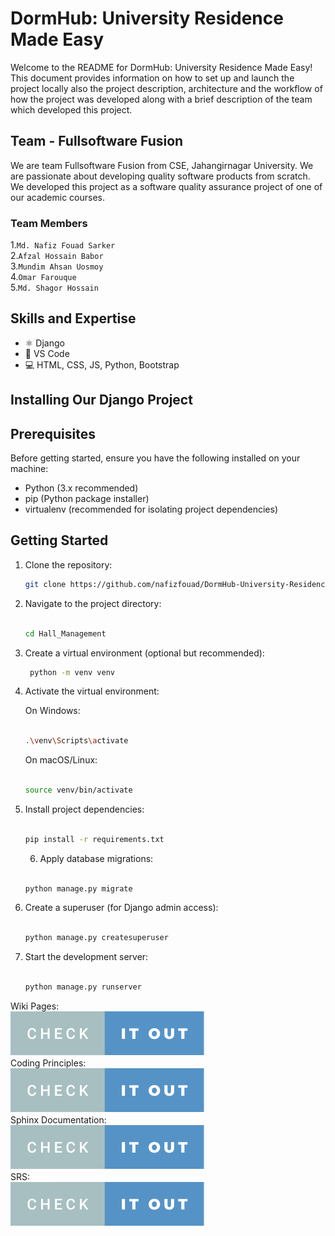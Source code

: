 # DormHub: University Residence Made Easy

Welcome to the README for DormHub: University Residence Made Easy! This document provides information on how to set up and launch the project locally also the project description, architecture and the workflow of how the project was developed along with a brief description of the team which developed this project.

## Team - Fullsoftware Fusion
We are team Fullsoftware Fusion from CSE, Jahangirnagar University. We are passionate about developing quality software products from scratch. We developed this project as a software quality assurance project of one of our academic courses.

### Team Members
1.`Md. Nafiz Fouad Sarker` \
2.`Afzal Hossain Babor` \
3.`Mundim Ahsan Uosmoy` \
4.`Omar Farouque` \
5.`Md. Shagor Hossain`

## Skills and Expertise
* ⚛ Django
* 📱 VS Code
* 💻 HTML, CSS, JS, Python, Bootstrap

Installing Our Django Project
-----------------------------
## Prerequisites

Before getting started, ensure you have the following installed on your machine:

- Python (3.x recommended)
- pip (Python package installer)
- virtualenv (recommended for isolating project dependencies)

## Getting Started

1. Clone the repository:

   ```bash
   git clone https://github.com/nafizfouad/DormHub-University-Residence-Made-Easy.git

2. Navigate to the project directory:

    ```bash

   cd Hall_Management

3. Create a virtual environment (optional but recommended):

    ```bash
     python -m venv venv
    ```

4. Activate the virtual environment:

    On Windows:

    ```bash

    .\venv\Scripts\activate
    ```

    On macOS/Linux:

    ```bash

    source venv/bin/activate
    ```

5. Install project dependencies:

    ```bash

    pip install -r requirements.txt
    ```
    6. Apply database migrations:

    ```bash

    python manage.py migrate
    ```

7. Create a superuser (for Django admin access):

   ```bash

   python manage.py createsuperuser
   ```

8. Start the development server:

   ```bash

   python manage.py runserver
   ```
<!--
# Project Description

## Overview

Th.

## Features

### Authentication

The app incorporates robust authentication to secure user accounts and ensure a personalized experience. 
There are two types of users who will be using this system:
- Restaurant Owners
- Employees
![Login Page](https://github.com/nafizfouad/MenuMinglee/blob/main/Screenshot/Login%20Page.jpg)
  
![Signup Page](https://github.com/nafizfouad/MenuMinglee/blob/main/Screenshot/Signup%20Page.jpg)

### Restaurant Management

- **Creating Restaurant:** Administrators/restaurant owners can create new restaurants to participate in the lunch voting process.
  ![Creating Restaurant](https://github.com/nafizfouad/MenuMinglee/blob/main/Screenshot/Creating%20Restaurant.jpg)
- **Uploading Menu:** Restaurants can upload their menus, showcasing the variety of dishes they offer.

![Uploading Menu](https://github.com/nafizfouad/MenuMinglee/blob/main/Screenshot/Updating%20Menu.jpg)


### Employee Management

- **Creating Employee:** New employees can be added to the system, allowing them to participate in the voting process.
 ![Creating Employee Account](https://github.com/nafizfouad/MenuMinglee/blob/main/Screenshot/Authentication%20Successful.jpg)


### Voting Process

- **Getting Current Day Menu:** Users can view the menus of participating restaurants for the current day.
![Available Restaurants](https://github.com/nafizfouad/MenuMinglee/blob/main/Screenshot/Available%20restaurants%20with%20menu.jpg)

   ![Getting Menu](https://github.com/nafizfouad/MenuMinglee/blob/main/Screenshot/Menu.jpg)
   
- **Voting for Restaurant Menu:** Employees can cast their votes for their preferred dishes and contribute to the decision-making process.

  ![Voting Process](https://github.com/nafizfouad/MenuMinglee/blob/main/Screenshot/Voting%20Process.jpg)


### Results and Restrictions

- **Getting Results:** The app displays the results of the voting process, revealing the winning restaurant and menu for the day.
- **Anti-Repetition Rule:** To maintain variety, the winner restaurant is restricted from winning for three consecutive working days.
 
![Vote Results](https://github.com/nafizfouad/MenuMinglee/blob/main/Screenshot/Vote%20Count%20of%20a%20particular%20day.jpg)

### Logout

For security and user management, the app includes a logout feature to end user sessions.

## Implementation

The MenuMinglee Web App is implemented using the Django web framework, providing a scalable and maintainable solution. The app features a clean and intuitive interface, making it easy for both administrators and employees to navigate and participate in the lunch voting process.


-->

Wiki Pages:<br>
[![Wiki Pages](https://github.com/JU-CSE-27/swe-wiki/blob/master/resources/check-it-out.svg)](https://github.com/JU-CSE-27/swe-wiki/wiki)
<br>
Coding Principles:<br>
[![Wiki Pages](https://github.com/JU-CSE-27/swe-wiki/blob/master/resources/check-it-out.svg)](https://github.com/nafizfouad/DormHub-University-Residence-Made-Easy/wiki/Coding-Principles)
<br>
Sphinx Documentation:<br>
[![Wiki Pages](https://github.com/JU-CSE-27/swe-wiki/blob/master/resources/check-it-out.svg)](https://github.com/nafizfouad/DormHub-University-Residence-Made-Easy/wiki/Sphinx%E2%80%90Documentation)
<br>
SRS:<br>
[![Wiki Pages](https://github.com/JU-CSE-27/swe-wiki/blob/master/resources/check-it-out.svg)](https://github.com/nafizfouad/DormHub-University-Residence-Made-Easy/wiki/Software-Requirements-Specification)
<br>

